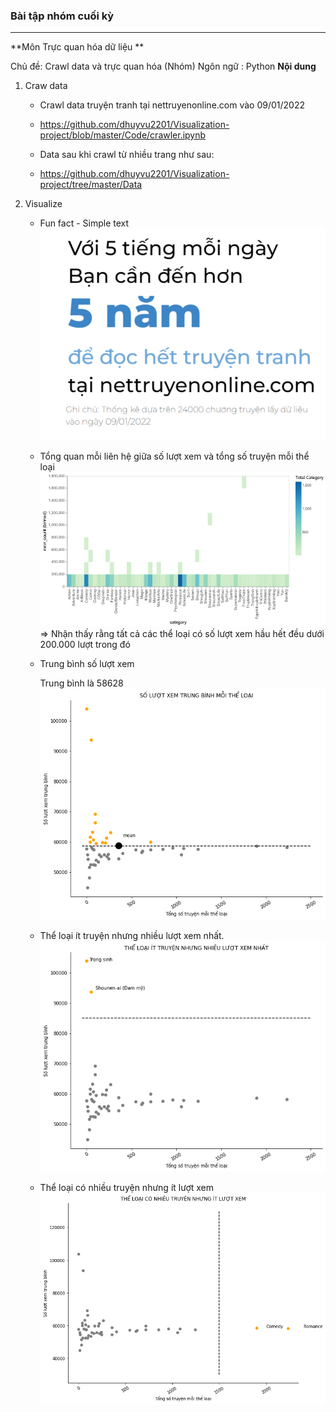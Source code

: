 ### Bài tập nhóm cuối kỳ
---
**Môn Trực quan hóa dữ liệu **

Chủ đề: Crawl data và trực quan hóa (Nhóm)
Ngôn ngữ : Python
**Nội dung**
1. Craw data
    - Crawl data truyện tranh tại nettruyenonline.com vào 09/01/2022
    - https://github.com/dhuyvu2201/Visualization-project/blob/master/Code/crawler.ipynb

    - Data sau khi crawl từ nhiều trang như sau:
    - https://github.com/dhuyvu2201/Visualization-project/tree/master/Data

2. Visualize

    - Fun fact - Simple text
    ![Alt text](Image/image.png)

    - Tổng quan mỗi liên hệ giữa số lượt xem và tổng số truyện mỗi thể loại
    ![Alt text](Image/image-1.png)
    => Nhận thấy rằng tất cả các thể loại có số lượt xem hầu hết đều dưới 200.000 lượt trong đó

    - Trung bình số lượt xem 
    
        Trung bình là 58628
        ![Alt text](Image/image-2.png)

    - Thể loại ít truyện nhưng nhiều lượt xem nhất.
    ![Alt text](Image/image-3.png)

    - Thể loại có nhiều truyện nhưng ít lượt xem
    ![Alt text](Image/image-4.png)

